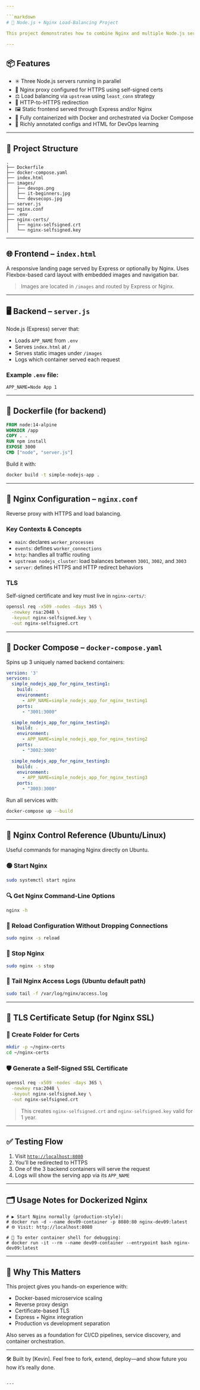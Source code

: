 ```yaml
---

```markdown
# 🚀 Node.js + Nginx Load-Balancing Project

This project demonstrates how to combine Nginx and multiple Node.js servers using HTTPS, reverse proxying, and Docker. It serves a static HTML frontend, distributes traffic across multiple backend containers, and includes full SSL termination with a self-signed certificate.

---
```


## 📦 Features

- ✳️ Three Node.js servers running in parallel
- 🔐 Nginx proxy configured for HTTPS using self-signed certs
- ⚖️ Load balancing via `upstream` using `least_conn` strategy
- 🔁 HTTP-to-HTTPS redirection
- 🖼️ Static frontend served through Express and/or Nginx
- 🐳 Fully containerized with Docker and orchestrated via Docker Compose
- 🧠 Richly annotated configs and HTML for DevOps learning

---

## 📁 Project Structure

```
.
├── Dockerfile
├── docker-compose.yaml
├── index.html
├── images/
│   ├── devops.png
│   ├── it-beginners.jpg
│   └── devsecops.jpg
├── server.js
├── nginx.conf
├── .env
├── nginx-certs/
│   ├── nginx-selfsigned.crt
│   └── nginx-selfsigned.key
```

---

## 🌐 Frontend – `index.html`

A responsive landing page served by Express or optionally by Nginx. Uses Flexbox-based card layout with embedded images and navigation bar.

> Images are located in `/images` and routed by Express or Nginx.

---

## 🖥️ Backend – `server.js`

Node.js (Express) server that:

- Loads `APP_NAME` from `.env`
- Serves `index.html` at `/`
- Serves static images under `/images`
- Logs which container served each request

### Example `.env` file:

```
APP_NAME=Node App 1
```

---

## 🐳 Dockerfile (for backend)

```Dockerfile
FROM node:14-alpine
WORKDIR /app
COPY . .
RUN npm install
EXPOSE 3000
CMD ["node", "server.js"]
```

Build it with:

```bash
docker build -t simple-nodejs-app .
```

---

## 🧩 Nginx Configuration – `nginx.conf`

Reverse proxy with HTTPS and load balancing.

### Key Contexts & Concepts

- `main`: declares `worker_processes`
- `events`: defines `worker_connections`
- `http`: handles all traffic routing
- `upstream nodejs_cluster`: load balances between `3001`, `3002`, and `3003`
- `server`: defines HTTPS and HTTP redirect behaviors

### TLS

Self-signed certificate and key must live in `nginx-certs/`:

```bash
openssl req -x509 -nodes -days 365 \
  -newkey rsa:2048 \
  -keyout nginx-selfsigned.key \
  -out nginx-selfsigned.crt
```

---

## 🐋 Docker Compose – `docker-compose.yaml`

Spins up 3 uniquely named backend containers:

```yaml
version: '3'
services:
  simple_nodejs_app_for_nginx_testing1:
    build: .
    environment:
      - APP_NAME=simple_nodejs_app_for_nginx_testing1 
    ports:
      - "3001:3000"

  simple_nodejs_app_for_nginx_testing2:
    build: .
    environment:
      - APP_NAME=simple_nodejs_app_for_nginx_testing2
    ports:
      - "3002:3000"

  simple_nodejs_app_for_nginx_testing3:
    build: .
    environment:
      - APP_NAME=simple_nodejs_app_for_nginx_testing3
    ports:
      - "3003:3000"
```

Run all services with:

```bash
docker-compose up --build
```

---

## 🧰 Nginx Control Reference (Ubuntu/Linux)

Useful commands for managing Nginx directly on Ubuntu.

### 🟢 Start Nginx
```bash
sudo systemctl start nginx
```

### 🔍 Get Nginx Command-Line Options
```bash
nginx -h
```

### 🔁 Reload Configuration Without Dropping Connections
```bash
sudo nginx -s reload
```

### 🔻 Stop Nginx
```bash
sudo nginx -s stop
```

### 📄 Tail Nginx Access Logs (Ubuntu default path)
```bash
sudo tail -f /var/log/nginx/access.log
```

---

## 🔐 TLS Certificate Setup (for Nginx SSL)

### 📁 Create Folder for Certs
```bash
mkdir -p ~/nginx-certs
cd ~/nginx-certs
```

### 🛡️ Generate a Self-Signed SSL Certificate
```bash
openssl req -x509 -nodes -days 365 \
  -newkey rsa:2048 \
  -keyout nginx-selfsigned.key \
  -out nginx-selfsigned.crt
```

> This creates `nginx-selfsigned.crt` and `nginx-selfsigned.key` valid for 1 year.

---

## ✅ Testing Flow

1. Visit [`http://localhost:8080`](http://localhost:8080)
2. You’ll be redirected to HTTPS
3. One of the 3 backend containers will serve the request
4. Logs will show the serving app via its `APP_NAME`

---

## 🗂️ Usage Notes for Dockerized Nginx

```nginx
# ▶️ Start Nginx normally (production-style):
# docker run -d --name dev09-container -p 8080:80 nginx-dev09:latest
# 🌐 Visit: http://localhost:8080

# 🧪 To enter container shell for debugging:
# docker run -it --rm --name dev09-container --entrypoint bash nginx-dev09:latest
```

---

## 🧠 Why This Matters

This project gives you hands-on experience with:

- Docker-based microservice scaling
- Reverse proxy design
- Certificate-based TLS
- Express + Nginx integration
- Production vs development separation

Also serves as a foundation for CI/CD pipelines, service discovery, and container orchestration.

---

🛠 Built by [Kevin]. Feel free to fork, extend, deploy—and show future you how it’s really done.
```

---

